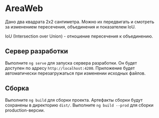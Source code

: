 # AreaWeb

Дано два квадрата 2x2 сантиметра.
Можно их передвигать и смотреть за
изменением пересечения, объединения и показателем IoU.

IoU (Intersection over Union) - отношение пересечения к объединению.

## Сервер разработки

Выполните `ng serve` для запуска сервера разработки.
Он будет доступен по адресу `http://localhost:4200`.
Приложение будет автоматически перезагружаться
при изменении исходных файлов.

## Сборка

Выполните `ng build` для сборки проекта.
Артефакты сборки будут сохранены в директорию `dist/`.
Выполните `ng build --prod` для сборки production-версии.
